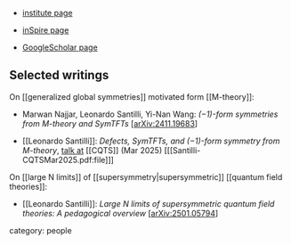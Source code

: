 
* [institute page](https://ymsc.tsinghua.edu.cn/en/info/1035/2504.htm)

* [inSpire page](https://inspirehep.net/authors/1778005)

* [GoogleScholar page](https://scholar.google.pt/citations?user=B-zaW_YAAAAJ&hl=pt-PT)



## Selected writings

On [[generalized global symmetries]] motivated form [[M-theory]]:

* Marwan Najjar, Leonardo Santilli, Yi-Nan Wang: *$(-1)$-form symmetries from M-theory and SymTFTs* &lbrack;[arXiv:2411.19683](https://arxiv.org/abs/2411.19683)&rbrack;

* [[Leonardo Santilli]]: *Defects, SymTFTs, and $(-1)$-form symmetry from M-theory*, [talk at](CQTS#SantilliMar2025) [[CQTS]] (Mar 2025) &lbrack;[[Santilli-CQTSMar2025.pdf:file]]&rbrack;




On [[large N limits]] of [[supersymmetry|supersymmetric]] [[quantum field theories]]:

* [[Leonardo Santilli]]: *Large $N$ limits of supersymmetric quantum field theories: A pedagogical overview* &lbrack;[arXiv:2501.05794](https://arxiv.org/abs/2501.05794)&rbrack;


category: people